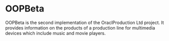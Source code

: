 # OOPBeta

OOPBeta is the second implementation of the OraclProduction Ltd project. It provides information on the products of a production line for multimedia devices which include music and movie players. 
